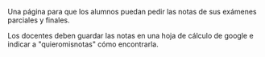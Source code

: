 Una página para que los alumnos puedan pedir las notas de sus exámenes parciales y finales.

Los docentes deben guardar las notas en una hoja de cálculo de google e indicar a "quieromisnotas" cómo encontrarla.